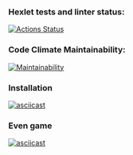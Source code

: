 ### Hexlet tests and linter status:

[![Actions Status](https://github.com/stardustvoid/frontend-project-lvl1/workflows/hexlet-check/badge.svg)](https://github.com/stardustvoid/frontend-project-lvl1/actions)

### Code Climate Maintainability:

[![Maintainability](https://api.codeclimate.com/v1/badges/e1a80d656c637ddf1773/maintainability)](https://codeclimate.com/github/stardustvoid/frontend-project-lvl1/maintainability)

### Installation

[![asciicast](https://asciinema.org/a/567586.svg)](https://asciinema.org/a/567586)

### Even game

[![asciicast](https://asciinema.org/a/567591.svg)](https://asciinema.org/a/567591)
